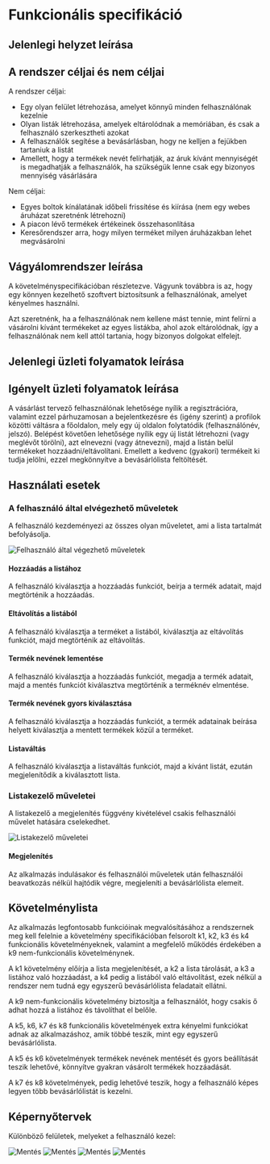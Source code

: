 # Funkcionális specifikáció

## Jelenlegi helyzet leírása

## A rendszer céljai és nem céljai

A rendszer céljai:
- Egy olyan felület létrehozása, amelyet könnyű minden felhasználónak kezelnie
- Olyan listák létrehozása, amelyek eltárolódnak a memóriában, és csak a felhasználó szerkesztheti azokat
- A felhasználók segítése a bevásárlásban, hogy ne kelljen a fejükben tartaniuk a listát
- Amellett, hogy a termékek nevét felírhatják, az áruk kívánt mennyiségét is megadhatják a felhasználók, ha szükségük lenne csak egy bizonyos mennyiség vásárlására

Nem céljai:
- Egyes boltok kínálatának időbeli frissítése és kiírása (nem egy webes áruházat szeretnénk létrehozni)
- A piacon lévő termékek értékeinek összehasonlítása
- Keresőrendszer arra, hogy milyen terméket milyen áruházakban lehet megvásárolni

## Vágyálomrendszer leírása

A követelményspecifikációban részletezve. Vágyunk továbbra is az, hogy egy könnyen kezelhető szoftvert biztosítsunk a felhasználónak, amelyet kényelmes használni.

Azt szeretnénk, ha a felhasználónak nem kellene mást tennie, mint felírni a vásárolni kívánt termékeket az egyes listákba, ahol azok eltárolódnak, így a felhasználónak nem kell attól tartania, hogy bizonyos dolgokat elfelejt.

## Jelenlegi üzleti folyamatok leírása

## Igényelt üzleti folyamatok leírása

A vásárlást tervező felhasználónak lehetősége nyílik a regisztrációra, valamint ezzel párhuzamosan a
bejelentkezésre és (igény szerint) a profilok közötti váltásra a főoldalon, mely egy új oldalon folytatódik
(felhasználónév, jelszó). Belépést követően lehetősége nyílik egy új listát létrehozni (vagy meglévőt törölni),
azt elnevezni (vagy átnevezni), majd a listán belül termékeket hozzáadni/eltávolítani.
Emellett a kedvenc (gyakori) termékeit ki tudja jelölni, ezzel megkönnyítve a bevásárlólista feltöltését.

## Használati esetek

### A felhasználó által elvégezhető műveletek

A felhasználó kezdeményezi az összes olyan műveletet, ami a lista tartalmát befolyásolja.

![Felhasználó által végezhető műveletek](UML/hasznalati_esetek/felhasznalo.png)

#### Hozzáadás a listához

A felhasználó kiválasztja a hozzáadás funkciót, beírja a termék adatait, majd megtörténik a hozzáadás.

#### Eltávolítás a listából

A felhasználó kiválasztja a terméket a listából, kiválasztja az eltávolítás funkciót, majd megtörténik az eltávolítás.

#### Termék nevének lementése

A felhasználó kiválasztja a hozzáadás funkciót, megadja a termék adatait, majd a mentés funkciót kiválasztva megtörténik a terméknév elmentése.

#### Termék nevének gyors kiválasztása

A felhasználó kiválasztja a hozzáadás funkciót, a termék adatainak beírása helyett kiválasztja a mentett termékek közül a terméket.

#### Listaváltás

A felhasználó kiválasztja a listaváltás funkciót, majd a kívánt listát, ezután megjelenítődik a kiválasztott lista.

### Listakezelő műveletei

A listakezelő a megjelenítés függvény kivételével csakis felhasználói művelet hatására cselekedhet.

![Listakezelő műveletei](UML/hasznalati_esetek/listakezelo.png)

#### Megjelenítés

Az alkalmazás indulásakor és felhasználói műveletek után felhasználói beavatkozás nélkül hajtódik végre, megjeleníti a bevásárlólista elemeit.

## Követelménylista

Az alkalmazás legfontosabb funkcióinak megvalósításához a rendszernek meg kell felelnie a követelmény specifikációban felsorolt k1, k2, k3 és k4 funkcionális követelményeknek, valamint a megfelelő működés érdekében a k9 nem-funkcionális követelménynek.

A k1 követelmény előírja a lista megjelenítését, a k2 a lista tárolását, a k3 a listához való hozzáadást, a k4 pedig a listából való eltávolítást, ezek nélkül a rendszer nem tudná egy egyszerű bevásárlólista feladatait ellátni.

A k9 nem-funkcionális követelmény biztosítja a felhasználót, hogy csakis ő adhat hozzá a listához és távolíthat el belőle.

A k5, k6, k7 és k8 funkcionális követelmények extra kényelmi funkciókat adnak az alkalmazáshoz, amik többé teszik, mint egy egyszerű bevásárlólista.

A k5 és k6 követelmények termékek nevének mentését és gyors beállítását teszik lehetővé, könnyítve gyakran vásárolt termékek hozzáadását.

A k7 és k8 követelmények, pedig lehetővé teszik, hogy a felhasználó képes legyen több bevásárlólistát is kezelni.

## Képernyőtervek

Különböző felületek, melyeket a felhasználó kezel:

![Mentés](UML/kepernyotervek/listak.drawio.png)
![Mentés](UML/kepernyotervek/lista1.drawio.png)
![Mentés](UML/kepernyotervek/regisztracio.drawio.png)
![Mentés](UML/kepernyotervek/regisztralas.drawio.png)